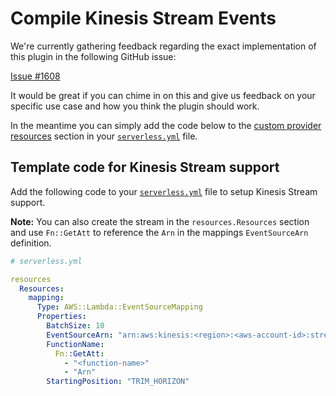 <!--
title: Compile Kinesis Stream Events
layout: Page
-->

# Compile Kinesis Stream Events

We're currently gathering feedback regarding the exact implementation of this plugin in the following GitHub issue:

[Issue #1608](https://github.com/serverless/serverless/issues/1608)

It would be great if you can chime in on this and give us feedback on your specific use case and how you think the plugin
should work.

In the meantime you can simply add the code below to the [custom provider resources](/docs/guide/custom-provider-resources.md)
section in your [`serverless.yml`](/docs/understanding-serverless/serverless-yml.md) file.

## Template code for Kinesis Stream support

Add the following code to your [`serverless.yml`](/docs/understanding-serverless/serverless-yml.md) file to setup
Kinesis Stream support.

**Note:** You can also create the stream in the `resources.Resources` section and use `Fn::GetAtt` to reference the `Arn`
in the mappings `EventSourceArn` definition.

```yml
# serverless.yml

resources
  Resources:
    mapping:
      Type: AWS::Lambda::EventSourceMapping
      Properties:
        BatchSize: 10
        EventSourceArn: "arn:aws:kinesis:<region>:<aws-account-id>:stream/<stream-name>"
        FunctionName:
          Fn::GetAtt:
            - "<function-name>"
            - "Arn"
        StartingPosition: "TRIM_HORIZON"
```
